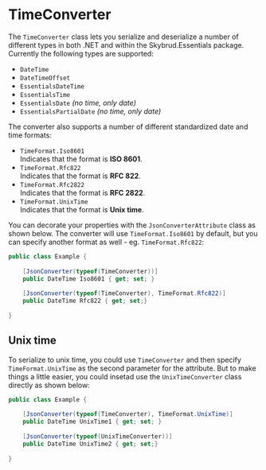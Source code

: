 # TimeConverter

The <code type="Skybrud.Essentials.Json.Converters.Time.TimeConverter, Skybrud.Essentials">TimeConverter</code> class lets you serialize and deserialize a number of different types in both .NET and within the Skybrud.Essentials package. Currently the following types are supported:

- <code type="System.DateTime">DateTime</code>
- <code type="System.DateTimeOffset">DateTimeOffset</code>
- <code type="Skybrud.Essentials.Time.EssentialsDateTime, Skybrud.Essentials">EssentialsDateTime</code>
- <code type="Skybrud.Essentials.Time.EssentialsTime, Skybrud.Essentials">EssentialsTime</code>
- <code type="Skybrud.Essentials.Time.EssentialsDate, Skybrud.Essentials">EssentialsDate</code> *(no time, only date)*
- <code type="Skybrud.Essentials.Time.EssentialsPartialDate, Skybrud.Essentials">EssentialsPartialDate</code> *(no time, only date)*

The converter also supports a number of different standardized date and time formats:

- <code field="Skybrud.Essentials.Time.TimeFormat.Iso8601, Skybrud.Essentials">TimeFormat.Iso8601</code>  
  Indicates that the format is **ISO 8601**.
- <code field="Skybrud.Essentials.Time.TimeFormat.Rfc822, Skybrud.Essentials">TimeFormat.Rfc822</code>  
  Indicates that the format is **RFC 822**.
- <code field="Skybrud.Essentials.Time.TimeFormat.Rfc2822, Skybrud.Essentials">TimeFormat.Rfc2822</code>  
  Indicates that the format is **RFC 2822**.
- <code field="Skybrud.Essentials.Time.TimeFormat.UnixTime, Skybrud.Essentials">TimeFormat.UnixTime</code>  
  Indicates that the format is **Unix time**.

You can decorate your properties with the <code type="Newtonsoft.Json.JsonConverterAttribute, Newtonsoft.Json">JsonConverterAttribute</code> class as shown below. The converter will use <code field="Skybrud.Essentials.Time.TimeFormat.Iso8601, Skybrud.Essentials">TimeFormat.Iso8601</code> by default, but you can specify another format as well - eg. <code field="Skybrud.Essentials.Time.TimeFormat.Rfc822, Skybrud.Essentials">TimeFormat.Rfc822</code>:

```c#
public class Example {
    
    [JsonConverter(typeof(TimeConverter))]
    public DateTime Iso8601 { get; set; }
    
    [JsonConverter(typeof(TimeConverter), TimeFormat.Rfc822)]
    public DateTime Rfc822 { get; set;}
    
}
```

## Unix time

To serialize to unix time, you could use <code type="Skybrud.Essentials.Json.Newtonsoft.Converters.Time.TimeConverter, Skybrud.Essentials">TimeConverter</code> and then specify <code field="Skybrud.Essentials.Time.TimeFormat.UnixTime, Skybrud.Essentials">TimeFormat.UnixTime</code> as the second parameter for the attribute. But to make things a little easier, you could insetad use the <code type="Skybrud.Essentials.Json.Newtonsoft.Converters.Time.UnixTimeConverter, Skybrud.Essentials">UnixTimeConverter</code> class directly as shown below:

```c#
public class Example {
    
    [JsonConverter(typeof(TimeConverter), TimeFormat.UnixTime)]
    public DateTime UnixTime1 { get; set; }
    
    [JsonConverter(typeof(UnixTimeConverter))]
    public DateTime UnixTime2 { get; set;}
    
}
```
